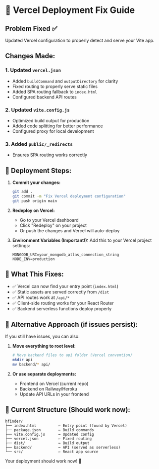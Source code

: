 # 🚀 Vercel Deployment Fix Guide

## Problem Fixed ✅
Updated Vercel configuration to properly detect and serve your Vite app.

## Changes Made:

### 1. Updated `vercel.json`
- Added `buildCommand` and `outputDirectory` for clarity
- Fixed routing to properly serve static files
- Added SPA routing fallback to `index.html`
- Configured backend API routes

### 2. Updated `vite.config.js`  
- Optimized build output for production
- Added code splitting for better performance
- Configured proxy for local development

### 3. Added `public/_redirects`
- Ensures SPA routing works correctly

## 🔧 Deployment Steps:

1. **Commit your changes:**
   ```bash
   git add .
   git commit -m "Fix Vercel deployment configuration"
   git push origin main
   ```

2. **Redeploy on Vercel:**
   - Go to your Vercel dashboard
   - Click "Redeploy" on your project
   - Or push the changes and Vercel will auto-deploy

3. **Environment Variables (Important!):**
   Add this to your Vercel project settings:
   ```
   MONGODB_URI=your_mongodb_atlas_connection_string
   NODE_ENV=production
   ```

## 🎯 What This Fixes:

- ✅ Vercel can now find your entry point (`index.html`)
- ✅ Static assets are served correctly from `/dist`
- ✅ API routes work at `/api/*`
- ✅ Client-side routing works for your React Router
- ✅ Backend serverless functions deploy properly

## 🚨 Alternative Approach (if issues persist):

If you still have issues, you can also:

1. **Move everything to root level:**
   ```bash
   # Move backend files to api folder (Vercel convention)
   mkdir api
   mv backend/* api/
   ```

2. **Or use separate deployments:**
   - Frontend on Vercel (current repo)
   - Backend on Railway/Heroku
   - Update API URLs in your frontend

## 📝 Current Structure (Should work now):
```
hfinder/
├── index.html          ← Entry point (found by Vercel)
├── package.json        ← Build commands
├── vite.config.js      ← Updated config
├── vercel.json         ← Fixed routing
├── dist/               ← Build output
├── backend/            ← API (served as serverless)
└── src/                ← React app source
```

Your deployment should work now! 🎉

